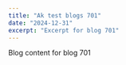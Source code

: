 ```yaml
---
title: "Ak test blogs 701"
date: "2024-12-31"
excerpt: "Excerpt for blog 701"
---
```


Blog content for blog 701